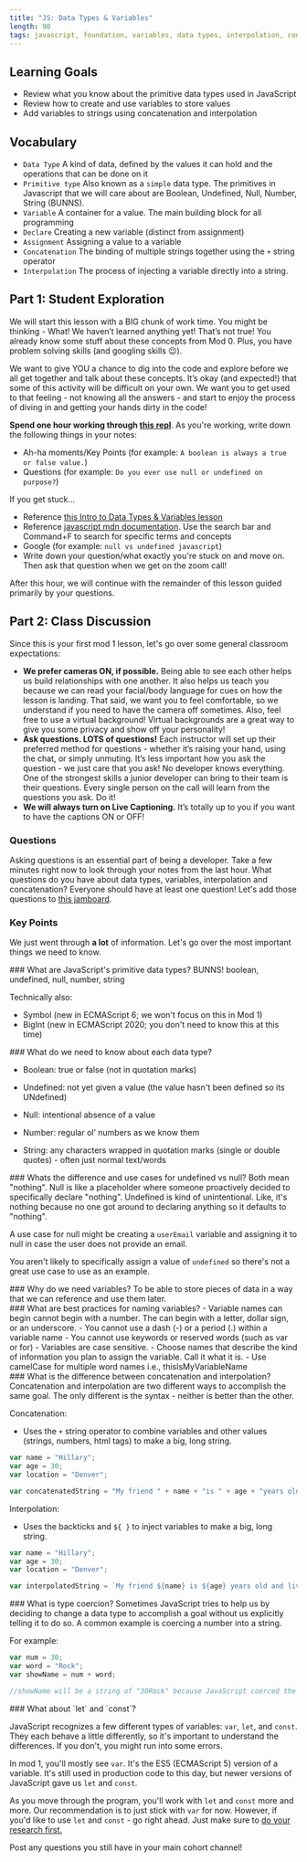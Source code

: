 ```yaml
---
title: "JS: Data Types & Variables"
length: 90
tags: javascript, foundation, variables, data types, interpolation, concatenation
---
```


## Learning Goals

* Review what you know about the primitive data types used in JavaScript
* Review how to create and use variables to store values
* Add variables to strings using concatenation and interpolation

## Vocabulary

- `Data Type` A kind of data, defined by the values it can hold and the operations that can be done on it
- `Primitive type` Also known as a `simple` data type. The primitives in Javascript that we will care about are Boolean, Undefined, Null, Number, String (BUNNS).  
- `Variable` A container for a value. The main building block for all programming
- `Declare` Creating a new variable (distinct from assignment)
- `Assignment` Assigning a value to a variable
- `Concatenation` The binding of multiple strings together using the `+` string operator
- `Interpolation` The process of injecting a variable directly into a string.

## Part 1: Student Exploration

We will start this lesson with a BIG chunk of work time. You might be thinking - What! We haven’t learned anything yet! That’s not true! You already know some stuff about these concepts from Mod 0. Plus, you have problem solving skills (and googling skills 😉).

We want to give YOU a chance to dig into the code and explore before we all get together and talk about these concepts. It’s okay (and expected!) that some of this activity will be difficult on your own. We want you to get used to that feeling - not knowing all the answers - and start to enjoy the process of diving in and getting your hands dirty in the code!



**Spend one hour working through [this repl](https://replit.com/@hfaerber/DataTypesandVariables#index.js)**. As you're working, write down the following things in your notes:
* Ah-ha moments/Key Points (for example: `A boolean is always a true or false value.`)
* Questions (for example: `Do you ever use null or undefined on purpose?`)

If you get stuck...
* Reference [this Intro to Data Types & Variables lesson](https://frontend.turing.edu/lessons/module-1/js-data-types-variables.html)
* Reference [javascript mdn documentation](https://developer.mozilla.org/en-US/docs/Web/JavaScript/Language_Overview).  Use the search bar and Command+F to search for specific terms and concepts
* Google (for example: `null vs undefined javascript`)
* Write down your question/what exactly you're stuck on and move on. Then ask that question when we get on the zoom call!

After this hour, we will continue with the remainder of this lesson guided primarily by your questions.

## Part 2: Class Discussion

Since this is your first mod 1 lesson, let's go over some general classroom expectations:  
- **We prefer cameras ON, if possible.** Being able to see each other helps us build relationships with one another. It also helps us teach you because we can read your facial/body language for cues on how the lesson is landing. That said, we want you to feel comfortable, so we understand if you need to have the camera off sometimes. Also, feel free to use a virtual background! Virtual backgrounds are a great way to give you some privacy and show off your personality!  
- **Ask questions. LOTS of questions!** Each instructor will set up their preferred method for questions - whether it’s raising your hand, using the chat, or simply unmuting. It’s less important how you ask the question - we just care that you ask! No developer knows everything. One of the strongest skills a junior developer can bring to their team is their questions. Every single person on the call will learn from the questions you ask. Do it!  
- **We will always turn on Live Captioning.** It’s totally up to you if you want to have the captions ON or OFF!  

### Questions

Asking questions is an essential part of being a developer. Take a few minutes right now to look through your notes from the last hour. What questions do you have about data types, variables, interpolation and concatenation? Everyone should have at least one question! Let's add those questions to [this jamboard](https://jamboard.google.com/d/1QP1MDfmj3yrAKrWTcAA1WoSk5HmlBMDHybWyI7oLELk/edit?usp=sharing).

### Key Points

We just went through **a lot** of information. Let's go over the most important things we need to know.  

<section class="answer">
### What are JavaScript's primitive data types?
BUNNS!  boolean, undefined, null, number, string

Technically also:
- Symbol (new in ECMAScript 6; we won't focus on this in Mod 1)
- BigInt (new in ECMAScript 2020; you don't need to know this at this time)
</section>

<section class="answer">
### What do we need to know about each data type?

- Boolean: true or false (not in quotation marks)  

- Undefined: not yet given a value (the value hasn't been defined so its UNdefined)  

- Null: intentional absence of a value  

- Number: regular ol’ numbers as we know them  

- String: any characters wrapped in quotation marks (single or double quotes) - often just normal text/words

</section>

<section class="answer">
### Whats the difference and use cases for undefined vs null?
Both mean "nothing".  
Null is like a placeholder where someone proactively decided to specifically declare "nothing".  
Undefined is kind of unintentional. Like, it's nothing because no one got around to declaring anything so it defaults to "nothing".

A use case for null might be creating a `userEmail` variable and assigning it to null in case the user does not provide an email.   

You aren't likely to specifically assign a value of `undefined` so there's not a great use case to use as an example.  
</section>

<section class="answer">
### Why do we need variables?
To be able to store pieces of data in a way that we can reference and use them later.
</section>

<section class="answer">
### What are best practices for naming variables?
  - Variable names can begin cannot begin with a number.  The can begin with a letter, dollar sign, or an underscore.  
  - You cannot use a dash (-) or a period (.) within a variable name
  - You cannot use keywords or reserved words (such as var or for)
  - Variables are case sensitive.  
  - Choose names that describe the kind of information you plan to assign the variable. Call it what it is.
  - Use camelCase for multiple word names i.e., thisIsMyVariableName
</section>

<section class="answer">
### What is the difference between concatenation and interpolation?
Concatenation and interpolation are two different ways to accomplish the same goal. The only different is the syntax - neither is better than the other.

Concatenation:  
  - Uses the `+` string operator to combine variables and other values (strings, numbers, html tags) to make a big, long string.

```js
var name = "Hillary";
var age = 30;
var location = "Denver";

var concatenatedString = "My friend " + name + "is " + age + "years old and lives in " + location + "."
```

Interpolation:  
  - Uses the backticks and `${ }` to inject variables to make a big, long string.  

```js
var name = "Hillary";
var age = 30;
var location = "Denver";

var interpolatedString = `My friend ${name} is ${age} years old and lives in ${Denver}.`
```

</section>

<section class="answer">
### What is type coercion?
Sometimes JavaScript tries to help us by deciding to change a data type to accomplish a goal without us explicitly telling it to do so. A common example is coercing a number into a string.

For example:
```js
var num = 30;
var word = "Rock";
var showName = num + word;

//showName will be a string of "30Rock" because JavaScript coerced the number 30 into a string to accomplish the goal of combining the two differing data types.
```

</section>

<section class="answer">
### What about `let` and `const`?

JavaScript recognizes a few different types of variables: `var`, `let`, and `const`.  They each behave a little differently, so it's important to understand the differences. If you don't, you might run into some errors.

In mod 1, you'll mostly see `var`. It's the ES5 (ECMAScript 5) version of a variable. It's still used in production code to this day, but newer versions of JavaScript gave us `let` and `const`.

As you move through the program, you'll work with `let` and `const` more and more. Our recommendation is to just stick with `var` for now.  However, if you'd like to use `let` and `const` - go right ahead. Just make sure to [do your research first.](https://codeburst.io/difference-between-var-let-and-const-in-javascript-fbce2fba7b4)

</section>


Post any questions you still have in your main cohort channel!
